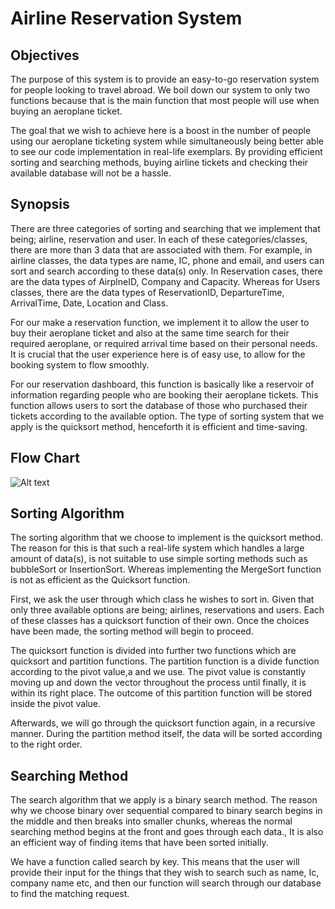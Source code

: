 # Airline Reservation System 

## Objectives

The purpose of this system is to provide an easy-to-go reservation system for people looking to travel abroad. We boil down our system to only two functions because that is the main function that most people will use when buying an aeroplane ticket.

The goal that we wish to achieve here is a boost in the number of people using our aeroplane ticketing system while simultaneously being better able to see our code implementation in real-life exemplars. By providing efficient sorting and searching methods, buying airline tickets and checking their available database will not be a hassle.

## Synopsis

There are three categories of sorting and searching that we implement that being; airline, reservation and user. In each of these categories/classes, there are more than 3 data that are associated with them. For example, in airline classes, the data types are name, IC, phone and email, and users can sort and search according to these data(s) only. In Reservation cases, there are the data types of AirplneID, Company and Capacity. Whereas for Users classes, there are the data types of ReservationID, DepartureTime, ArrivalTime, Date, Location and Class. 


For our make a reservation function, we implement it to allow the user to buy their aeroplane ticket and also at the same time search for their required aeroplane, or required arrival time based on their personal needs. It is crucial that the user experience here is of easy use, to allow for the booking system to flow smoothly. 

For our reservation dashboard, this function is basically like a reservoir of information regarding people who are booking their aeroplane tickets. This function allows users to sort the database of those who purchased their tickets according to the available option. The type of sorting system that we apply is the quicksort method, henceforth it is efficient and time-saving.

## Flow Chart

![Alt text](1.jpg)

## Sorting Algorithm

The sorting algorithm that we choose to implement is the quicksort method. The reason for this is that such a real-life system which handles a large amount of data(s), is not suitable to use simple sorting methods such as bubbleSort or InsertionSort. Whereas implementing the MergeSort function is not as efficient as the Quicksort function. 

First, we ask the user through which class he wishes to sort in. Given that only three available options are being; airlines, reservations and users. Each of these classes has a quicksort function of their own. Once the choices have been made, the sorting method will begin to proceed.

The quicksort function is divided into further two functions which are quicksort and partition functions. The partition function is a divide function according to the pivot value,a and we use. The pivot value is constantly moving up and down the vector throughout the process until finally, it is within its right place. The outcome of this partition function will be stored inside the pivot value. 

Afterwards, we will go through the quicksort function again, in a recursive manner. During the partition method itself, the data will be sorted according to the right order. 

## Searching Method

The search algorithm that we apply is a binary search method. The reason why we choose binary over sequential compared to binary search begins in the middle and then breaks into smaller chunks, whereas the normal searching method begins at the front and goes through each data., It is also an efficient way of finding items that have been sorted initially.

We have a function called search by key. This means that the user will provide their input for the things that they wish to search such as name, Ic, company name etc, and then our function will search through our database to find the matching request. 



